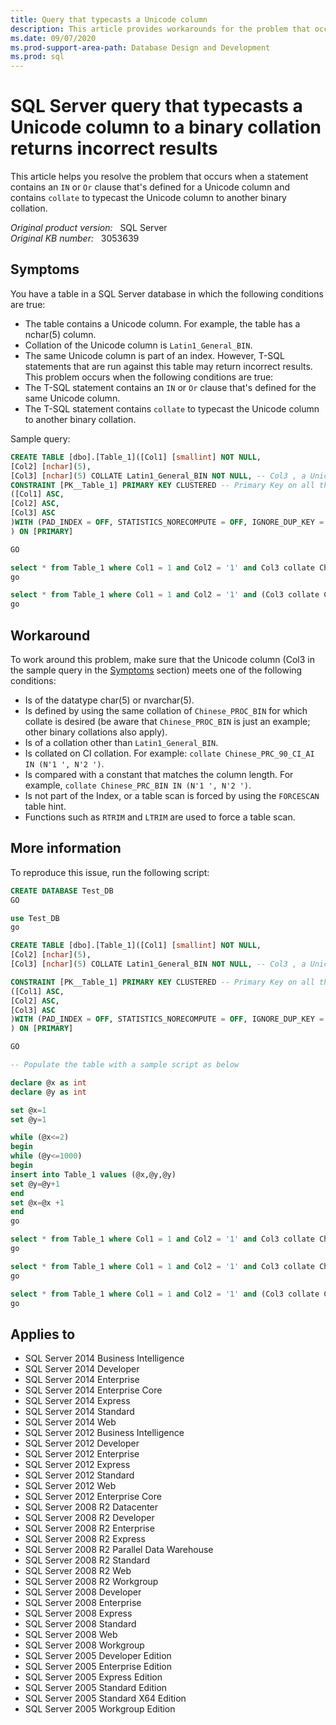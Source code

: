 ```yaml
---
title: Query that typecasts a Unicode column
description: This article provides workarounds for the problem that occurs when a statement contains an "IN" or "Or" clause that's defined for a Unicode column and contains 'collate' to typecast the Unicode column to another binary collation.
ms.date: 09/07/2020
ms.prod-support-area-path: Database Design and Development
ms.prod: sql
---
```

# SQL Server query that typecasts a Unicode column to a binary collation returns incorrect results

This article helps you resolve the problem that occurs when a statement contains an `IN` or `Or` clause that's defined for a Unicode column and contains `collate` to typecast the Unicode column to another binary collation.

_Original product version:_ &nbsp; SQL Server  
_Original KB number:_ &nbsp; 3053639

## Symptoms

You have a table in a SQL Server database in which the following conditions are true:

- The table contains a Unicode column. For example, the table has a nchar(5) column.
- Collation of the Unicode column is `Latin1_General_BIN`.
- The same Unicode column is part of an index. However, T-SQL statements that are run against this table may return incorrect results. This problem occurs when the following conditions are true:
- The T-SQL statement contains an `IN` or `Or` clause that's defined for the same Unicode column.
- The T-SQL statement contains `collate` to typecast the Unicode column to another binary collation.

Sample query:

```sql
CREATE TABLE [dbo].[Table_1]([Col1] [smallint] NOT NULL,
[Col2] [nchar](5),
[Col3] [nchar](5) COLLATE Latin1_General_BIN NOT NULL, -- Col3 , a Unicode Column with "Latin1_General_BIN" collation
CONSTRAINT [PK__Table_1] PRIMARY KEY CLUSTERED -- Primary Key on all the 3 columns
([Col1] ASC,
[Col2] ASC,
[Col3] ASC
)WITH (PAD_INDEX = OFF, STATISTICS_NORECOMPUTE = OFF, IGNORE_DUP_KEY = OFF, ALLOW_ROW_LOCKS = ON, ALLOW_PAGE_LOCKS = ON) ON [PRIMARY]
) ON [PRIMARY]

GO

select * from Table_1 where Col1 = 1 and Col2 = '1' and Col3 collate Chinese_PRC_BIN IN (N'1' ,N'2')  -- This statement using "IN" and "collate" might give incorrect results.
go

select * from Table_1 where Col1 = 1 and Col2 = '1' and (Col3 collate Chinese_PRC_BIN = N'1' or Col3 collate Chinese_PRC_BIN = N'2') -- This statement using "OR" and "collate" might give incorrect results.
go
```

## Workaround

To work around this problem, make sure that the Unicode column (Col3 in the sample query in the [Symptoms](#symptoms) section) meets one of the following conditions:

- Is of the datatype char(5) or nvarchar(5).
- Is defined by using the same collation of `Chinese_PROC_BIN` for which collate is desired (be aware that `Chinese_PROC_BIN` is just an example; other binary collations also apply).
- Is of a collation other than `Latin1_General_BIN`.
- Is collated on CI collation. For example: `collate Chinese_PRC_90_CI_AI IN (N'1 ', N'2 ')`.
- Is compared with a constant that matches the column length. For example, `collate Chinese_PRC_BIN IN (N'1 ', N'2 ')`.
- Is not part of the Index, or a table scan is forced by using the `FORCESCAN` table hint.
- Functions such as `RTRIM` and `LTRIM` are used to force a table scan.

## More information

To reproduce this issue, run the following script:

```sql
CREATE DATABASE Test_DB
GO

use Test_DB
go

CREATE TABLE [dbo].[Table_1]([Col1] [smallint] NOT NULL,
[Col2] [nchar](5),
[Col3] [nchar](5) COLLATE Latin1_General_BIN NOT NULL, -- Col3 , a Unicode Column with "Latin1_General_BIN" collation

CONSTRAINT [PK__Table_1] PRIMARY KEY CLUSTERED -- Primary Key on all the 3 columns
([Col1] ASC,
[Col2] ASC,
[Col3] ASC
)WITH (PAD_INDEX = OFF, STATISTICS_NORECOMPUTE = OFF, IGNORE_DUP_KEY = OFF, ALLOW_ROW_LOCKS = ON, ALLOW_PAGE_LOCKS = ON) ON [PRIMARY]
) ON [PRIMARY]

GO

-- Populate the table with a sample script as below

declare @x as int
declare @y as int

set @x=1
set @y=1

while (@x<=2)
begin
while (@y<=1000)
begin
insert into Table_1 values (@x,@y,@y)
set @y=@y+1
end
set @x=@x +1
end
go

select * from Table_1 where Col1 = 1 and Col2 = '1' and Col3 collate Chinese_PRC_BIN = N'1' -- Expected output of one row.
go

select * from Table_1 where Col1 = 1 and Col2 = '1' and Col3 collate Chinese_PRC_BIN in (N'1' ,N'2') -- No rows returned when output for Col3= N'1' is expected.
go

select * from Table_1 where Col1 = 1 and Col2 = '1' and (Col3 collate Chinese_PRC_BIN = N'1' or Col3 collate Chinese_PRC_BIN = N'2') -- No rows returned when output for Col3= N'1' is expected.
go
```

## Applies to

- SQL Server 2014 Business Intelligence
- SQL Server 2014 Developer
- SQL Server 2014 Enterprise
- SQL Server 2014 Enterprise Core
- SQL Server 2014 Express
- SQL Server 2014 Standard
- SQL Server 2014 Web
- SQL Server 2012 Business Intelligence
- SQL Server 2012 Developer
- SQL Server 2012 Enterprise
- SQL Server 2012 Express
- SQL Server 2012 Standard
- SQL Server 2012 Web
- SQL Server 2012 Enterprise Core
- SQL Server 2008 R2 Datacenter
- SQL Server 2008 R2 Developer
- SQL Server 2008 R2 Enterprise
- SQL Server 2008 R2 Express
- SQL Server 2008 R2 Parallel Data Warehouse
- SQL Server 2008 R2 Standard
- SQL Server 2008 R2 Web
- SQL Server 2008 R2 Workgroup
- SQL Server 2008 Developer
- SQL Server 2008 Enterprise
- SQL Server 2008 Express
- SQL Server 2008 Standard
- SQL Server 2008 Web
- SQL Server 2008 Workgroup
- SQL Server 2005 Developer Edition
- SQL Server 2005 Enterprise Edition
- SQL Server 2005 Express Edition
- SQL Server 2005 Standard Edition
- SQL Server 2005 Standard X64 Edition
- SQL Server 2005 Workgroup Edition
